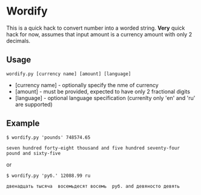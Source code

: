 # Wordify

This is a quick hack to convert number into a worded string. **Very** quick hack for now, assumes that input amount is a currency amount with only 2 decimals.

## Usage

`wordify.py [currency name] [amount] [language]`

- [currency name] - optionally specify the nme of currency
- [amount] - must be provided, expected to have only 2 fractional digits
- [language] - optional language specification (currenlty only 'en' and 'ru' are supported)

## Example

```
$ wordify.py 'pounds' 748574.65

seven hundred forty-eight thousand and five hundred seventy-four  pound and sixty-five
```
or

```
$ wordify.py 'руб.' 12088.99 ru

двенадцать тысяча  восемьдесят восемь  руб. and девяносто девять
```
